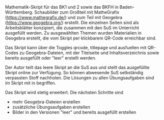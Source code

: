 Mathematik-Skript für das BK1 und 2 sowie das BKFH in Baden-Württemberg. 
Schaubilder zum Großteil mit MatheGrafix (https://www.mathegrafix.de/) und zum Teil mit Geogebra (https://www.geogebra.org/) erstellt.
Die einzelnen Seiten sind als Arbeitsblätter konzipiert, die zusammen mit den SuS im Unterricht ausgefüllt werden.
Zu ausgewählten Themen wurden Materialien in Geogebra erstellt, die vom Skript per klickbarem QR-Code erreichbar sind. 

Das Skript kann über die Toggles qrcode, titlepage und ausfuellen mit QR-Codes zu Geogebra-Dateien, mit der Titelseite und Inhaltsverzeichnis sowie bereits ausgefüllt oder "leer" erstellt werden.

Der Autor teilt das leere Skript an die SuS aus und stellt das ausgefüllte Skript online zur Verfügung. So können abwesende SuS selbständig verpassten Stoff nachholen. 
Die Lösungen zu allen Übungsaufgaben sind im Skript mit in begriffen. 

Das Skript wird stetig erweitert. Die nächsten Schritte sind
- mehr Geogebra-Dateien erstellen
- zusätzliche Übungsaufgaben erstellen
- Bilder in den Versionen "leer" und bereits ausgefüllt erstellen
